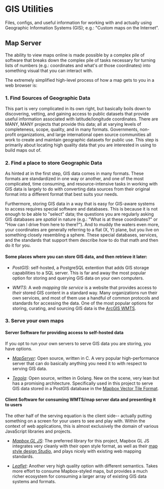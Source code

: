 # GIS Utilities

Files, configs, and useful information for working with and actually using Geographic Information Systems (GIS); e.g.: "Custom maps on the Internet".

## Map Server

The ability to view maps online is made possible by a complex pile of software that breaks down the complex pile of tasks necessary for turning lists of numbers (e.g.: coordinates and what's _at_ those coordinates) into something visual that you can interact with.

The extremely simplified high-level process of how a map gets to you in a web browser is:

### 1. Find Sources of Geographic Data

This part is very complicated in its own right, but basically boils down to discovering, vetting, and gaining access to public datasets that provide useful information associated with latitude/longitude coordinates.  There are MANY, MANY projects that provide this data; all at varying levels of completeness, scope, quality, and in many formats.  Governments, non-profit organizations, and large international open source communities all work to create and maintain geographic datasets for public use.  This step is primarily about locating high quality data that you are interested in using to build maps out of.

### 2. Find a place to store Geographic Data

As hinted at in the first step, GIS data comes in many formats.  These formats are standardized in one way or another, and one of the most complicated, time consuming, and resource-intensive tasks in working with GIS data is largely to do with converting data sources from their original format into a different format that best suits your needs.

Furthermore, storing GIS data in a way that is easy for GIS-aware systems to access requires special software and databases.  This is because it is not enough to be able to "select" data; the questions you are regularly asking GIS databases are _spatial_ in nature (e.g.: "What is at these coordinates?" or "How can I drive from here to there?").  And to muddy the waters even more, your coordinates are generally referring to a flat (X, Y) plane, but you live on something closely resembling a sphere.  These special databases, services, and the standards that support them describe _how_ to do that math and then do it for you.

#### Some places where you can store GIS data, and then retrieve it later:

- *PostGIS*: self-hosted, a PostgreSQL extention that adds GIS storage capabilities to a SQL server.  This is far and away the most popular option for storing and querying GIS data on your own computers.

- *WMTS*: A _web mapping tile service_ is a website that provides access to _their_ stored GIS content in a standard way.  Many organizations run their own services, and most of them use a handful of common protocols and standards for accessing the data.  One of the most popular options for storing, curating, and sourcing GIS data is the [ArcGIS WMTS](https://enterprise.arcgis.com/en/server/latest/publish-services/linux/wmts-services.htm).

### 3. Serve your own maps

#### Server Software for providing access to self-hosted data

If you opt to run your own servers to serve GIS data you are storing, you have options.

- [*MapServer*](http://mapserver.org): Open source, written in C.  A very popular high-performance server that can do basically anything you need it to with respect to serving GIS data.

- [*Tegola*](http://tegola.io): Open source, written in Golang.  New on the scene, very lean but has a promising architecture.  Specifically used in this project to serve GIS data stored in a PostGIS database in the [Mapbox Vector Tile Format](https://www.mapbox.com/vector-tiles/).

#### Client Software for consuming WMTS/map server data and presenting it to users

The other half of the serving equation is the client side-- actually putting something on a screen for your users to see and play with.  Within the context of web applications, this is almost exclusively the domain of various JavaScript libraries and projects.

- [*Mapbox GL JS*](https://www.mapbox.com/mapbox-gl-js/api/): The preferred library for this project, Mapbox GL JS integrates very cleanly with their open style format, as well as their [map style design Studio](https://www.mapbox.com/mapbox-studio/), and plays nicely with existing web mapping standards.

- [*Leaflet*](http://leafletjs.com): Another very high quality option with different semantics.  Takes more effort to consume Mapbox-styled maps, but provides a much richer ecosystem for consuming a larger array of existing GIS data systems and formats.
